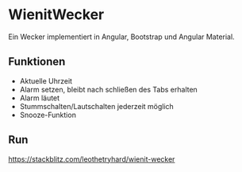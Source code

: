 # WienitWecker

Ein Wecker implementiert in Angular, Bootstrap und Angular Material.

## Funktionen
* Aktuelle Uhrzeit
* Alarm setzen, bleibt nach schließen des Tabs erhalten
* Alarm läutet
* Stummschalten/Lautschalten jederzeit möglich
* Snooze-Funktion

## Run
https://stackblitz.com/leothetryhard/wienit-wecker
